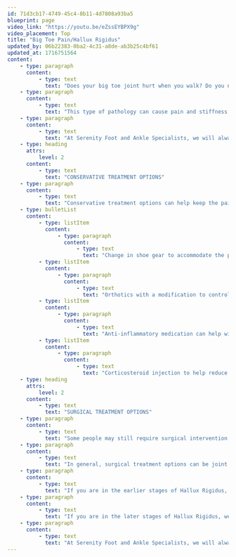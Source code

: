 ```yaml
---
id: 71d3cb17-4749-45c4-8b11-4d7808a93ba5
blueprint: page
video_link: "https://youtu.be/eZssEYBPX9g"
video_placement: Top
title: "Big Toe Pain/Hallux Rigidus"
updated_by: 06b22383-0ba2-4c31-a8de-ab3b25c4bf61
updated_at: 1716751564
content:
    - type: paragraph
      content:
          - type: text
            text: "Does your big toe joint hurt when you walk? Do you notice you can’t move it as much as you used to be able to? Do you have trouble squatting or climbing ladders? You might have Hallux Rigidus or arthritis in your big toe joint."
    - type: paragraph
      content:
          - type: text
            text: "This type of pathology can cause pain and stiffness in your big toe joint. Hallux rigidus is a progressive deformity and can get worse with time. For some people, the pain can get worse and the deformity worsens, however, this is not the case for all people."
    - type: paragraph
      content:
          - type: text
            text: "At Serenity Foot and Ankle Specialists, we will always educate you about your full range of treatment options. This condition can be treated with conservative and surgical treatment options."
    - type: heading
      attrs:
          level: 2
      content:
          - type: text
            text: "CONSERVATIVE TREATMENT OPTIONS"
    - type: paragraph
      content:
          - type: text
            text: "Conservative treatment options can help keep the pain and progression of the disease process at bay. Some conservative treatment options include:"
    - type: bulletList
      content:
          - type: listItem
            content:
                - type: paragraph
                  content:
                      - type: text
                        text: "Change in shoe gear to accommodate the pain/pathology"
          - type: listItem
            content:
                - type: paragraph
                  content:
                      - type: text
                        text: "Orthotics with a modification to control the movement of the first metatarsophalangeal joint.\_"
          - type: listItem
            content:
                - type: paragraph
                  content:
                      - type: text
                        text: "Anti-inflammatory medication can help with controlling inflammation in the joint"
          - type: listItem
            content:
                - type: paragraph
                  content:
                      - type: text
                        text: "Corticosteroid injection to help reduce pain and inflammation in the first metatarsophalangeal joint.\_"
    - type: heading
      attrs:
          level: 2
      content:
          - type: text
            text: "SURGICAL TREATMENT OPTIONS"
    - type: paragraph
      content:
          - type: text
            text: "Some people may still require surgical intervention after conservative measures have not provided enough pain relief."
    - type: paragraph
      content:
          - type: text
            text: "In general, surgical treatment options can be joint preserving or joint destructive. Depending on the severity of your disease process we will talk about your surgical options."
    - type: paragraph
      content:
          - type: text
            text: "If you are in the earlier stages of Hallux Rigidus, we will discuss joint preserving procedures. Meaning we will try to maintain movement in your joint. This is not always possible, however, we will have a full discussion about this before we make a decision."
    - type: paragraph
      content:
          - type: text
            text: "If you are in the later stages of Hallux Rigidus, we will discuss joint destructive procedures which would be fusing the first metatarsophalangeal joint."
    - type: paragraph
      content:
          - type: text
            text: "At Serenity Foot and Ankle Specialists, we will always discuss all of your treatment options with you and come to a decision about treatment together."
---
```


